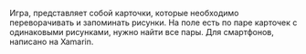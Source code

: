 Игра, представляет собой карточки, которые необходимо переворачивать и запоминать рисунки. На поле есть по паре карточек с одинаковыми рисунками, нужно найти все пары.
Для смартфонов, написано на Xamarin.
